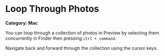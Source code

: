 # Loop Through Photos

__Category: Mac__

You can loop through a collection of photos in Preview by selecting them concurrently in Finder then pressing `ctrl + command`. 

Navigate back and forward through the collection using the cursor keys.
